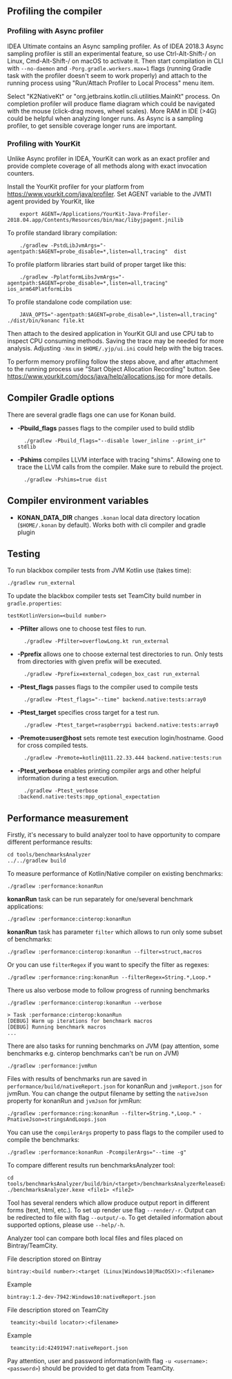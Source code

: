 ## Profiling the compiler

### Profiling with Async profiler

 IDEA Ultimate contains an Async sampling profiler.
 As of IDEA 2018.3 Async sampling profiler is still an experimental feature, so use Ctrl-Alt-Shift-/ on Linux,
Cmd-Alt-Shift-/ on macOS to activate it. Then start compilation in CLI with `--no-daemon` and
`-Porg.gradle.workers.max=1` flags (running Gradle task with the profiler doesn't seem to work properly) and attach
to the running process using "Run/Attach Profiler to Local Process" menu item.

 Select "K2NativeKt" or "org.jetbrains.kotlin.cli.utilities.MainKt" process.
On completion profiler will produce flame diagram which could be navigated with the mouse
(click-drag moves, wheel scales). More RAM in IDE (>4G) could be helpful when analyzing longer runs.
As Async is a sampling profiler, to get sensible coverage longer runs are important.

### Profiling with YourKit

Unlike Async profiler in IDEA, YourKit can work as an exact profiler and provide complete coverage
of all methods along with exact invocation counters.

Install the YourKit profiler for your platform from https://www.yourkit.com/java/profiler.
Set AGENT variable to the JVMTI agent provided by YourKit, like

        export AGENT=/Applications/YourKit-Java-Profiler-2018.04.app/Contents/Resources/bin/mac/libyjpagent.jnilib

To profile standard library compilation:

        ./gradlew -PstdLibJvmArgs="-agentpath:$AGENT=probe_disable=*,listen=all,tracing"  dist

To profile platform libraries start build of proper target like this:

        ./gradlew -PplatformLibsJvmArgs="-agentpath:$AGENT=probe_disable=*,listen=all,tracing"  ios_arm64PlatformLibs

To profile standalone code compilation use:

        JAVA_OPTS="-agentpath:$AGENT=probe_disable=*,listen=all,tracing" ./dist/bin/konanc file.kt

Then attach to the desired application in YourKit GUI and use CPU tab to inspect CPU consuming methods.
Saving the trace may be needed for more analysis. Adjusting `-Xmx` in `$HOME/.yjp/ui.ini` could help
with the big traces.

To perform memory profiling follow the steps above, and after attachment to the running process
use "Start Object Allocation Recording" button. See https://www.yourkit.com/docs/java/help/allocations.jsp for more details.

 ## Compiler Gradle options

There are several gradle flags one can use for Konan build.

* **-Pbuild_flags** passes flags to the compiler used to build stdlib

        ./gradlew -Pbuild_flags="--disable lower_inline --print_ir" stdlib

* **-Pshims** compiles LLVM interface with tracing "shims". Allowing one 
    to trace the LLVM calls from the compiler.
    Make sure to rebuild the project.

        ./gradlew -Pshims=true dist

 ## Compiler environment variables

* **KONAN_DATA_DIR** changes `.konan` local data directory location (`$HOME/.konan` by default). Works both with cli compiler and gradle plugin

 ## Testing

To run blackbox compiler tests from JVM Kotlin use (takes time):

    ./gradlew run_external

To update the blackbox compiler tests set TeamCity build number in `gradle.properties`:

    testKotlinVersion=<build number>

* **-Pfilter** allows one to choose test files to run.

        ./gradlew -Pfilter=overflowLong.kt run_external

* **-Pprefix** allows one to choose external test directories to run. Only tests from directories with given prefix will be executed.

        ./gradlew -Pprefix=external_codegen_box_cast run_external

* **-Ptest_flags** passes flags to the compiler used to compile tests

        ./gradlew -Ptest_flags="--time" backend.native:tests:array0

* **-Ptest_target** specifies cross target for a test run. 

        ./gradlew -Ptest_target=raspberrypi backend.native:tests:array0

* **-Premote=user@host** sets remote test execution login/hostname. Good for cross compiled tests.

        ./gradlew -Premote=kotlin@111.22.33.444 backend.native:tests:run

* **-Ptest_verbose** enables printing compiler args and other helpful information during a test execution.

        ./gradlew -Ptest_verbose :backend.native:tests:mpp_optional_expectation
       
 ## Performance measurement
  
 Firstly, it's necessary to build analyzer tool to have opportunity to compare different performance results:
 
    cd tools/benchmarksAnalyzer
    ../../gradlew build
    
 To measure performance of Kotlin/Native compiler on existing benchmarks:
 
    ./gradlew :performance:konanRun
    
 **konanRun** task can be run separately for one/several benchmark applications:
 
    ./gradlew :performance:cinterop:konanRun
    
 **konanRun** task has parameter `filter` which allows to run only some subset of benchmarks:
 
    ./gradlew :performance:cinterop:konanRun --filter=struct,macros
    
 Or you can use `filterRegex` if you want to specify the filter as regexes:
 
    ./gradlew :performance:ring:konanRun --filterRegex=String.*,Loop.*
    
 There us also verbose mode to follow progress of running benchmarks
 
    ./gradlew :performance:cinterop:konanRun --verbose
    
    > Task :performance:cinterop:konanRun
    [DEBUG] Warm up iterations for benchmark macros
    [DEBUG] Running benchmark macros
    ...
    
 There are also tasks for running benchmarks on JVM (pay attention, some benchmarks e.g. cinterop benchmarks can't be run on JVM)
 
    ./gradlew :performance:jvmRun
    
 Files with results of benchmarks run are saved in `performance/build/nativeReport.json` for konanRun and `jvmReport.json` for jvmRun.
 You can change the output filename by setting the `nativeJson` property for konanRun and `jvmJson` for jvmRun:

    ./gradlew :performance:ring:konanRun --filter=String.*,Loop.* -PnativeJson=stringsAndLoops.json

 You can use the `compilerArgs` property to pass flags to the compiler used to compile the benchmarks:

    ./gradlew :performance:konanRun -PcompilerArgs="--time -g"

 To compare different results run benchmarksAnalyzer tool:
 
    cd tools/benchmarksAnalyzer/build/bin/<target>/benchmarksAnalyzerReleaseExecutable/
    ./benchmarksAnalyzer.kexe <file1> <file2>
    
 Tool has several renders which allow produce output report in different forms (text, html, etc.). To set up render use flag `--render/-r`.
 Output can be redirected to file with flag `--output/-o`.
 To get detailed information about supported options, please use `--help/-h`.
 
 Analyzer tool can compare both local files and files placed on Bintray/TeamCity.
 
 File description stored on Bintray
 
    bintray:<build number>:<target (Linux|Windows10|MacOSX)>:<filename>
    
 Example
    
    bintray:1.2-dev-7942:Windows10:nativeReport.json
    
 File description stored on TeamCity
  
     teamcity:<build locator>:<filename>
     
 Example
     
     teamcity:id:42491947:nativeReport.json
     
 Pay attention, user and password information(with flag `-u <username>:<password>`) should be provided to get data from TeamCity.
    
